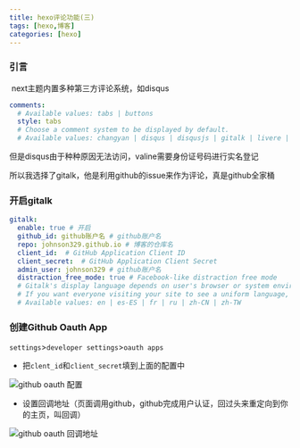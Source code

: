 ```yaml
---
title: hexo评论功能(三)
tags: [hexo,博客]
categories: [hexo]
---
```


### 引言

​        next主题内置多种第三方评论系统，如disqus

```yaml
comments:
  # Available values: tabs | buttons
  style: tabs
  # Choose a comment system to be displayed by default.
  # Available values: changyan | disqus | disqusjs | gitalk | livere | valine
```

但是disqus由于种种原因无法访问，valine需要身份证号码进行实名登记

所以我选择了gitalk，他是利用github的issue来作为评论，真是github全家桶

<!--more-->

### 开启gitalk

```yaml
gitalk:
  enable: true # 开启
  github_id: github账户名 # github账户名
  repo: johnson329.github.io # 博客的仓库名
  client_id:  # GitHub Application Client ID
  client_secret:  # GitHub Application Client Secret
  admin_user: johnson329 # github账户名
  distraction_free_mode: true # Facebook-like distraction free mode
  # Gitalk's display language depends on user's browser or system environment
  # If you want everyone visiting your site to see a uniform language, you can set a force language value
  # Available values: en | es-ES | fr | ru | zh-CN | zh-TW

```



### 创建Github Oauth App

`settings`>`developer settings`>`oauth apps`

- 把`clent_id`和`client_secret`填到上面的配置中

![github oauth 配置](https://i.loli.net/2020/11/27/doYkumgXC93bhGN.png)



- 设置回调地址（页面调用github，github完成用户认证，回过头来重定向到你的主页，叫回调）

![github oauth 回调地址](https://i.loli.net/2020/11/27/Y7HB1iKl2Fjfa8N.png)



